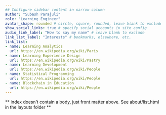 ```yaml
---
## Configure sidebar content in narrow column
author: "Subash Parajuli"
role: "Learning Engineer"
avatar_shape: rounded # circle, square, rounded, leave blank to exclude
show_social_links: true # specify social accounts in site config
audio_link_label: "How to say my name" # leave blank to exclude
link_list_label: "Interests" # bookmarks, elsewhere, etc.
link_list:
- name: Learning Analytics
  url: https://en.wikipedia.org/wiki/Paris
- name: Learning Experience Design
  url: https://en.wikipedia.org/wiki/Pastry
- name: Learning Development
  url: https://en.wikipedia.org/wiki/People
- name: Statistical Programming
  url: https://en.wikipedia.org/wiki/People
- name: Blockchain in Education
  url: https://en.wikipedia.org/wiki/People
---
```


** index doesn't contain a body, just front matter above.
See about/list.html in the layouts folder **